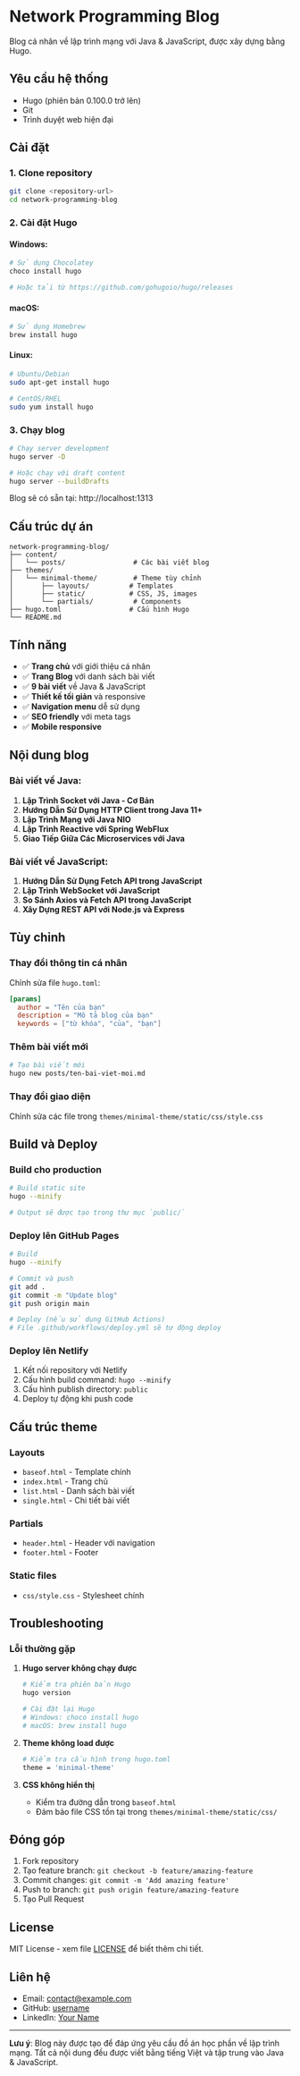 # Network Programming Blog

Blog cá nhân về lập trình mạng với Java & JavaScript, được xây dựng bằng Hugo.

## Yêu cầu hệ thống

- Hugo (phiên bản 0.100.0 trở lên)
- Git
- Trình duyệt web hiện đại

## Cài đặt

### 1. Clone repository

```bash
git clone <repository-url>
cd network-programming-blog
```

### 2. Cài đặt Hugo

#### Windows:
```bash
# Sử dụng Chocolatey
choco install hugo

# Hoặc tải từ https://github.com/gohugoio/hugo/releases
```

#### macOS:
```bash
# Sử dụng Homebrew
brew install hugo
```

#### Linux:
```bash
# Ubuntu/Debian
sudo apt-get install hugo

# CentOS/RHEL
sudo yum install hugo
```

### 3. Chạy blog

```bash
# Chạy server development
hugo server -D

# Hoặc chạy với draft content
hugo server --buildDrafts
```

Blog sẽ có sẵn tại: http://localhost:1313

## Cấu trúc dự án

```
network-programming-blog/
├── content/
│   └── posts/                 # Các bài viết blog
├── themes/
│   └── minimal-theme/         # Theme tùy chỉnh
│       ├── layouts/          # Templates
│       ├── static/           # CSS, JS, images
│       └── partials/          # Components
├── hugo.toml                 # Cấu hình Hugo
└── README.md
```

## Tính năng

- ✅ **Trang chủ** với giới thiệu cá nhân
- ✅ **Trang Blog** với danh sách bài viết
- ✅ **9 bài viết** về Java & JavaScript
- ✅ **Thiết kế tối giản** và responsive
- ✅ **Navigation menu** dễ sử dụng
- ✅ **SEO friendly** với meta tags
- ✅ **Mobile responsive**

## Nội dung blog

### Bài viết về Java:
1. **Lập Trình Socket với Java - Cơ Bản**
2. **Hướng Dẫn Sử Dụng HTTP Client trong Java 11+**
3. **Lập Trình Mạng với Java NIO**
4. **Lập Trình Reactive với Spring WebFlux**
5. **Giao Tiếp Giữa Các Microservices với Java**

### Bài viết về JavaScript:
1. **Hướng Dẫn Sử Dụng Fetch API trong JavaScript**
2. **Lập Trình WebSocket với JavaScript**
3. **So Sánh Axios và Fetch API trong JavaScript**
4. **Xây Dựng REST API với Node.js và Express**

## Tùy chỉnh

### Thay đổi thông tin cá nhân

Chỉnh sửa file `hugo.toml`:

```toml
[params]
  author = "Tên của bạn"
  description = "Mô tả blog của bạn"
  keywords = ["từ khóa", "của", "bạn"]
```

### Thêm bài viết mới

```bash
# Tạo bài viết mới
hugo new posts/ten-bai-viet-moi.md
```

### Thay đổi giao diện

Chỉnh sửa các file trong `themes/minimal-theme/static/css/style.css`

## Build và Deploy

### Build cho production

```bash
# Build static site
hugo --minify

# Output sẽ được tạo trong thư mục `public/`
```

### Deploy lên GitHub Pages

```bash
# Build
hugo --minify

# Commit và push
git add .
git commit -m "Update blog"
git push origin main

# Deploy (nếu sử dụng GitHub Actions)
# File .github/workflows/deploy.yml sẽ tự động deploy
```

### Deploy lên Netlify

1. Kết nối repository với Netlify
2. Cấu hình build command: `hugo --minify`
3. Cấu hình publish directory: `public`
4. Deploy tự động khi push code

## Cấu trúc theme

### Layouts
- `baseof.html` - Template chính
- `index.html` - Trang chủ
- `list.html` - Danh sách bài viết
- `single.html` - Chi tiết bài viết

### Partials
- `header.html` - Header với navigation
- `footer.html` - Footer

### Static files
- `css/style.css` - Stylesheet chính

## Troubleshooting

### Lỗi thường gặp

1. **Hugo server không chạy được**
   ```bash
   # Kiểm tra phiên bản Hugo
   hugo version
   
   # Cài đặt lại Hugo
   # Windows: choco install hugo
   # macOS: brew install hugo
   ```

2. **Theme không load được**
   ```bash
   # Kiểm tra cấu hình trong hugo.toml
   theme = 'minimal-theme'
   ```

3. **CSS không hiển thị**
   - Kiểm tra đường dẫn trong `baseof.html`
   - Đảm bảo file CSS tồn tại trong `themes/minimal-theme/static/css/`

## Đóng góp

1. Fork repository
2. Tạo feature branch: `git checkout -b feature/amazing-feature`
3. Commit changes: `git commit -m 'Add amazing feature'`
4. Push to branch: `git push origin feature/amazing-feature`
5. Tạo Pull Request

## License

MIT License - xem file [LICENSE](LICENSE) để biết thêm chi tiết.

## Liên hệ

- Email: contact@example.com
- GitHub: [username](https://github.com/username)
- LinkedIn: [Your Name](https://linkedin.com/in/yourname)

---

**Lưu ý**: Blog này được tạo để đáp ứng yêu cầu đồ án học phần về lập trình mạng. Tất cả nội dung đều được viết bằng tiếng Việt và tập trung vào Java & JavaScript.


